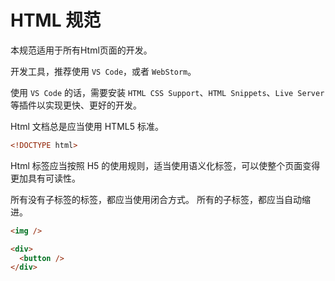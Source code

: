 # HTML 规范

<Description author="jeremyjone" version="v1" />

本规范适用于所有Html页面的开发。

开发工具，推荐使用 `VS Code`，或者 `WebStorm`。

使用 `VS Code` 的话，需要安装 `HTML CSS Support`、`HTML Snippets`、`Live Server` 等插件以实现更快、更好的开发。

Html 文档总是应当使用 HTML5 标准。

```html
<!DOCTYPE html>
```

Html 标签应当按照 H5 的使用规则，适当使用语义化标签，可以使整个页面变得更加具有可读性。

所有没有子标签的标签，都应当使用闭合方式。
所有的子标签，都应当自动缩进。

```html
<img />

<div>
  <button />
</div>
```
